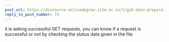 ```yaml
---
post_url: https://discourse.onlinedegree.iitm.ac.in/t/ga5-data-preparation-discussion-thread-tds-jan-2025/166576/82
reply_to_post_number: 73
---
```

it is asking successful GET requests, you can know if a request is successful or not by checking the status data given in the file